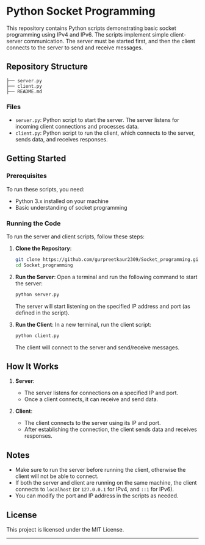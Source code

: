 

# Python Socket Programming

This repository contains Python scripts demonstrating basic socket programming using IPv4 and IPv6. The scripts implement simple client-server communication. The server must be started first, and then the client connects to the server to send and receive messages.

## Repository Structure

```
├── server.py
├── client.py
├── README.md
```

### Files

- `server.py`: Python script to start the server. The server listens for incoming client connections and processes data.
- `client.py`: Python script to run the client, which connects to the server, sends data, and receives responses.

## Getting Started

### Prerequisites

To run these scripts, you need:

- Python 3.x installed on your machine
- Basic understanding of socket programming

### Running the Code

To run the server and client scripts, follow these steps:

1. **Clone the Repository**:
   ```bash
   git clone https://github.com/gurpreetkaur2309/Socket_programming.git
   cd Socket_programming
   ```

2. **Run the Server**:
   Open a terminal and run the following command to start the server:

   ```bash
   python server.py
   ```

   The server will start listening on the specified IP address and port (as defined in the script).

3. **Run the Client**:
   In a new terminal, run the client script:

   ```bash
   python client.py
   ```

   The client will connect to the server and send/receive messages.

## How It Works

1. **Server**: 
   - The server listens for connections on a specified IP and port.
   - Once a client connects, it can receive and send data.
   
2. **Client**: 
   - The client connects to the server using its IP and port.
   - After establishing the connection, the client sends data and receives responses.

## Notes

- Make sure to run the server before running the client, otherwise the client will not be able to connect.
- If both the server and client are running on the same machine, the client connects to `localhost` (or `127.0.0.1` for IPv4, and `::1` for IPv6).
- You can modify the port and IP address in the scripts as needed.

## License

This project is licensed under the MIT License.

---


